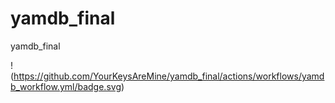 # yamdb_final

yamdb_final

!(https://github.com/YourKeysAreMine/yamdb_final/actions/workflows/yamdb_workflow.yml/badge.svg)